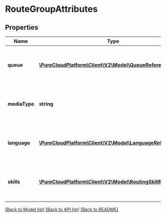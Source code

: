 # RouteGroupAttributes

## Properties
Name | Type | Description | Notes
------------ | ------------- | ------------- | -------------
**queue** | [**\PureCloudPlatform\Client\V2\Model\QueueReference**](QueueReference.md) | The queue to which the associated route group applies | 
**mediaType** | **string** | The media type to which the associated route group applies | 
**language** | [**\PureCloudPlatform\Client\V2\Model\LanguageReference**](LanguageReference.md) | The language to which the associated route group applies | [optional] 
**skills** | [**\PureCloudPlatform\Client\V2\Model\RoutingSkillReference[]**](RoutingSkillReference.md) | The skill set to which the associated route group applies | [optional] 

[[Back to Model list]](../README.md#documentation-for-models) [[Back to API list]](../README.md#documentation-for-api-endpoints) [[Back to README]](../README.md)


